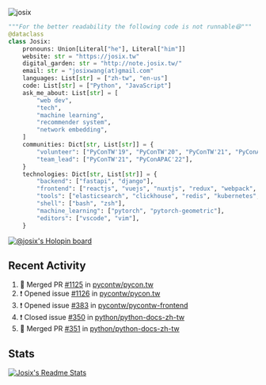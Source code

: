 ![josix](https://komarev.com/ghpvc/?username=josix)
```python
"""For the better readability the following code is not runnable😆"""
@dataclass
class Josix:
    pronouns: Union[Literal["he"], Literal["him"]]
    website: str = "https://josix.tw"
    digital_garden: str = "http://note.josix.tw/"
    email: str = "josixwang(at)gmail.com"
    languages: List[str] = ["zh-tw", "en-us"]
    code: List[str] = ["Python", "JavaScript"]
    ask_me_about: List[str] = [
        "web dev",
        "tech",
        "machine learning",
        "recommender system",
        "network embedding",
    ]
    communities: Dict[str, List[str]] = {
        "volunteer": ["PyConTW'19", "PyConTW'20", "PyConTW'21", "PyConAPAC'22"],
        "team_lead": ["PyConTW'21", "PyConAPAC'22"],
    }
    technologies: Dict[str, List[str]] = {
        "backend": ["fastapi", "django"],
        "frontend": ["reactjs", "vuejs", "nuxtjs", "redux", "webpack", "tailwindcss"],
        "tools": ["elasticsearch", "clickhouse", "redis", "kubernetes", "docker"],
        "shell": ["bash", "zsh"],
        "machine_learning": ["pytorch", "pytorch-geometric"],
        "editors": ["vscode", "vim"],
    }
```
[![@josix's Holopin board](https://holopin.io/api/user/board?user=josix)](https://holopin.io/@josix)

## Recent Activity
<!--START_SECTION:activity-->
1. 🎉 Merged PR [#1125](https://github.com/pycontw/pycon.tw/pull/1125) in [pycontw/pycon.tw](https://github.com/pycontw/pycon.tw)
2. ❗️ Opened issue [#1126](https://github.com/pycontw/pycon.tw/issues/1126) in [pycontw/pycon.tw](https://github.com/pycontw/pycon.tw)
3. ❗️ Opened issue [#383](https://github.com/pycontw/pycontw-frontend/issues/383) in [pycontw/pycontw-frontend](https://github.com/pycontw/pycontw-frontend)
4. ❗️ Closed issue [#350](https://github.com/python/python-docs-zh-tw/issues/350) in [python/python-docs-zh-tw](https://github.com/python/python-docs-zh-tw)
5. 🎉 Merged PR [#351](https://github.com/python/python-docs-zh-tw/pull/351) in [python/python-docs-zh-tw](https://github.com/python/python-docs-zh-tw)
<!--END_SECTION:activity-->



## Stats
[![Josix's Readme Stats](https://github-readme-stats.vercel.app/api?username=josix&show_icons=true&theme=default&count_private=true&card_width=400)](https://github.com/anuraghazra/github-readme-stats)
